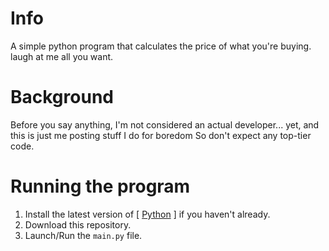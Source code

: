 # Info
A simple python program that calculates the price of what you're buying. laugh at me all you want.
# Background
Before you say anything, I'm not considered an actual developer... yet, and this is just me posting stuff I do for boredom
So don't expect any top-tier code.
# Running the program
1) Install the latest version of [ [Python](https://www.python.org/downloads/) ] if you haven't already.
2) Download this repository.
3) Launch/Run the `main.py` file.
